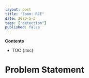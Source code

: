 ```yaml
---
layout: post
title: "Zoom: RCE"
date: 2025-5-3
tags: ["detection"]
published: false
---
```


**Contents**
* TOC
{:toc}

# Problem Statement